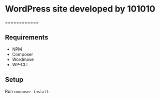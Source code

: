 # WordPress site developed by 101010
============

## Requirements

- NPM
- Composer
- Wordmove
- WP-CLI

## Setup

Run `composer install`.
